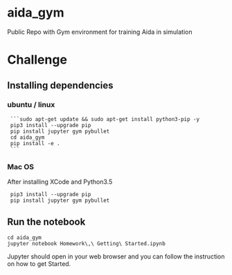 # aida_gym
Public Repo with Gym environment for training Aida in simulation

# Challenge

## Installing dependencies 

### ubuntu / linux
     ```sudo apt-get update && sudo apt-get install python3-pip -y
     pip3 install --upgrade pip
     pip install jupyter gym pybullet
     cd aida_gym
     pip install -e .
     ```

### Mac OS 
 After installing XCode and Python3.5

     pip3 install --upgrade pip
     pip install jupyter gym pybullet

## Run the notebook 

```
cd aida_gym
jupyter notebook Homework\,\ Getting\ Started.ipynb 
```

Jupyter should open in your web browser and you can follow the instruction on how to get Started.

     



